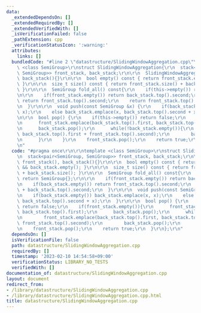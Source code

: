 ```yaml
---
data:
  _extendedDependsOn: []
  _extendedRequiredBy: []
  _extendedVerifiedWith: []
  _isVerificationFailed: false
  _pathExtension: cpp
  _verificationStatusIcon: ':warning:'
  attributes:
    links: []
  bundledCode: "#line 2 \"datastructure/SlidingWindowAggregation.cpp\"\n\r\ntemplate\
    \ <class SemiGroup>\r\nstruct SlidingWindowAggregation{\r\n  stack<pair<SemiGroup,\
    \ SemiGroup>> front_stack, back_stack;\r\n\r\n  SlidingWindowAggregation(): front_stack(),\
    \ back_stack(){}\r\n\r\n  bool empty() const { return front_stack.empty() && back_stack.empty();\
    \ }\r\n\r\n  size_t size() const { return front_stack.size() + back_stack.size();\
    \ }\r\n\r\n  SemiGroup fold_all() const{\r\n    if(this->empty()) return SemiGroup{};\r\
    \n\r\n    if(front_stack.empty()) return back_stack.top().second;\r\n    if(back_stack.empty())\
    \ return front_stack.top().second;\r\n    return front_stack.top().second + back_stack.top().second;\r\
    \n  }\r\n\r\n  void push(const SemiGroup &x) {\r\n    if(back_stack.empty()) back_stack.emplace(x,\
    \ x);\r\n    else back_stack.emplace(x, back_stack.top().second + x);\r\n  }\r\
    \n\r\n  bool pop() {\r\n    if(this->empty()) return false;\r\n    if(front_stack.empty()){\r\
    \n      front_stack.emplace(back_stack.top().first, back_stack.top().first);\r\
    \n      back_stack.pop();\r\n      while(!back_stack.empty()){\r\n        front_stack.emplace(back_stack.top().first,\
    \ back_stack.top().first + front_stack.top().second);\r\n        back_stack.pop();\r\
    \n      }\r\n    }\r\n    front_stack.pop();\r\n    return true;\r\n  }\r\n};\r\
    \n"
  code: "#pragma once\r\n\r\ntemplate <class SemiGroup>\r\nstruct SlidingWindowAggregation{\r\
    \n  stack<pair<SemiGroup, SemiGroup>> front_stack, back_stack;\r\n\r\n  SlidingWindowAggregation():\
    \ front_stack(), back_stack(){}\r\n\r\n  bool empty() const { return front_stack.empty()\
    \ && back_stack.empty(); }\r\n\r\n  size_t size() const { return front_stack.size()\
    \ + back_stack.size(); }\r\n\r\n  SemiGroup fold_all() const{\r\n    if(this->empty())\
    \ return SemiGroup{};\r\n\r\n    if(front_stack.empty()) return back_stack.top().second;\r\
    \n    if(back_stack.empty()) return front_stack.top().second;\r\n    return front_stack.top().second\
    \ + back_stack.top().second;\r\n  }\r\n\r\n  void push(const SemiGroup &x) {\r\
    \n    if(back_stack.empty()) back_stack.emplace(x, x);\r\n    else back_stack.emplace(x,\
    \ back_stack.top().second + x);\r\n  }\r\n\r\n  bool pop() {\r\n    if(this->empty())\
    \ return false;\r\n    if(front_stack.empty()){\r\n      front_stack.emplace(back_stack.top().first,\
    \ back_stack.top().first);\r\n      back_stack.pop();\r\n      while(!back_stack.empty()){\r\
    \n        front_stack.emplace(back_stack.top().first, back_stack.top().first +\
    \ front_stack.top().second);\r\n        back_stack.pop();\r\n      }\r\n    }\r\
    \n    front_stack.pop();\r\n    return true;\r\n  }\r\n};\r\n"
  dependsOn: []
  isVerificationFile: false
  path: datastructure/SlidingWindowAggregation.cpp
  requiredBy: []
  timestamp: '2023-02-10 14:54:58+09:00'
  verificationStatus: LIBRARY_NO_TESTS
  verifiedWith: []
documentation_of: datastructure/SlidingWindowAggregation.cpp
layout: document
redirect_from:
- /library/datastructure/SlidingWindowAggregation.cpp
- /library/datastructure/SlidingWindowAggregation.cpp.html
title: datastructure/SlidingWindowAggregation.cpp
---
```

